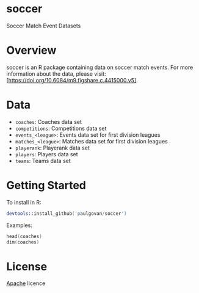 # soccer
Soccer Match Event Datasets

# Overview
soccer is an R package containing data on soccer match events. For more information about the data, please visit: [https://doi.org/10.6084/m9.figshare.c.4415000.v5].

# Data
* `coaches`: Coaches data set
* `competitions`: Competitions data set
* `events_<league>`: Events data set for first division leagues
* `matches_<league>`: Matches data set for first division leagues
* `playerank`: Playerank data set
* `players`: Players data set
* `teams`: Teams data set

# Getting Started

To install in R:

```S
devtools::install_github('paulgovan/soccer')
```

Examples: 

```S
head(coaches)
dim(coaches)
```

# License
[Apache](http://www.apache.org/licenses/LICENSE-2.0) licence
